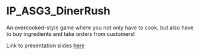 # IP_ASG3_DinerRush
An overcooked-style game where you not only have to cook, but also have to buy ingredients and take orders from customers!

Link to presentation slides [here](https://docs.google.com/presentation/d/1q9vfdx3itmPETwLY74fZ5ybzOQwtRdhlJzAoVsBopao/edit?usp=sharing)
